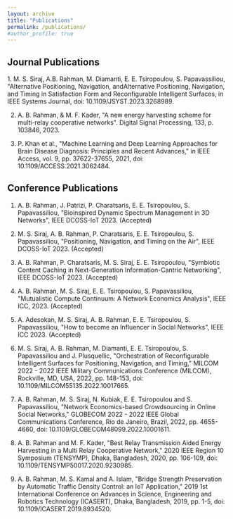 ```yaml
---
layout: archive
title: "Publications"
permalink: /publications/
#author_profile: true
---
```

<H2>Journal Publications</H2>
1. M. S. Siraj,   A.B. Rahman, M. Diamanti, E. E. Tsiropoulou, S. Papavassiliou, "Alternative Positioning, Navigation, andAlternative Positioning, Navigation, and Timing in Satisfaction Form and Reconfigurable Intelligent Surfaces, in IEEE Systems Journal, doi: 10.1109/JSYST.2023.3268989.

2. A. B. Rahman, & M. F. Kader, "A new energy harvesting scheme for multi-relay cooperative networks". Digital Signal Processing, 133, p. 103846, 2023.

3. P. Khan et al., "Machine Learning and Deep Learning Approaches for Brain Disease Diagnosis: Principles and Recent Advances," in IEEE Access, vol. 9, pp. 37622-37655, 2021, doi: 10.1109/ACCESS.2021.3062484.


<H2>Conference Publications</H2>

1. A. B. Rahman, J. Patrizi, P. Charatsaris, E. E. Tsiropoulou, S. Papavassiliou, "Bioinspired Dynamic Spectrum Management in 3D Networks", IEEE DCOSS-IoT 2023. (Accepted)

2. M. S. Siraj, A. B. Rahman, P. Charatsaris, E. E. Tsiropoulou, S. Papavassiliou, "Positioning, Navigation, and Timing on the Air", IEEE DCOSS-IoT 2023. (Accepted)

3. A. B. Rahman, P. Charatsaris, M. S. Siraj, E. E. Tsiropoulou, "Symbiotic Content Caching in Next-Generation Information-Cantric Networking", IEEE DCOSS-IoT 2023. (Accepted)

4. A. B. Rahman, M. S. Siraj, E. E. Tsiropoulou, S. Papavassiliou, "Mutualistic Compute Continuum: A Network Economics Analysis", IEEE ICC, 2023. (Accepted)

5. A. Adesokan, M. S. Siraj, A. B. Rahman, E. E. Tsiropoulou, S. Papavassiliou, "How to become an Influencer in Social Networks", IEEE ICC 2023. (Accepted)

6. M. S. Siraj, A. B. Rahman, M. Diamanti, E. E. Tsiropoulou, S. Papavassiliou and J. Plusquellic, "Orchestration of Reconfigurable Intelligent Surfaces for Positioning, Navigation, and Timing," MILCOM 2022 - 2022 IEEE Military Communications Conference (MILCOM), Rockville, MD, USA, 2022, pp. 148-153, doi: 10.1109/MILCOM55135.2022.10017665.

7. A. B. Rahman, M. S. Siraj, N. Kubiak, E. E. Tsiropoulou and S. Papavassiliou, "Network Economics-based Crowdsourcing in Online Social Networks," GLOBECOM 2022 - 2022 IEEE Global Communications Conference, Rio de Janeiro, Brazil, 2022, pp. 4655-4660, doi: 10.1109/GLOBECOM48099.2022.10001611.

8. A. B. Rahman and M. F. Kader, "Best Relay Transmission Aided Energy Harvesting in a Multi Relay Cooperative Network," 2020 IEEE Region 10 Symposium (TENSYMP), Dhaka, Bangladesh, 2020, pp. 106-109, doi: 10.1109/TENSYMP50017.2020.9230985.

9. A. B. Rahman, M. S. Kamal and A. Islam, "Bridge Strength Preservation by Automatic Traffic Density Control: an IoT Application," 2019 1st International Conference on Advances in Science, Engineering and Robotics Technology (ICASERT), Dhaka, Bangladesh, 2019, pp. 1-5, doi: 10.1109/ICASERT.2019.8934520.





